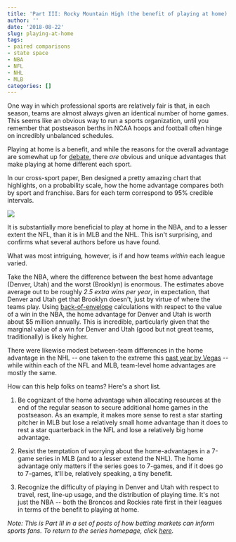 ```yaml
---
title: 'Part III: Rocky Mountain High (the benefit of playing at home)'
author: ''
date: '2018-08-22'
slug: playing-at-home
tags:
- paired comparisons
- state space
- NBA
- NFL
- NHL
- MLB
categories: []
---
```


One way in which professional sports are relatively fair is that, in each season, teams are almost always given an identical number of home games. This seems like an obvious way to run a sports organization, until you remember that postseason berths in NCAA hoops and football often hinge on incredibly unbalanced schedules.

Playing at home is a benefit, and while the reasons for the overall advantage are somewhat up for [debate](https://www.amazon.com/dp/B004C43GC4/ref=dp-kindle-redirect?_encoding=UTF8&btkr=1), there *are* obvious and unique advantages that make playing at home different each sport.

In our cross-sport paper, Ben designed a pretty amazing chart that highlights, on a probability scale, how the home advantage compares both by sport and franchise. Bars for each term correspond to 95% credible intervals.

![](/img/home_benefit.png)

It is substantially more beneficial to play at home in the NBA, and to a lesser extent the NFL, than it is in MLB and the NHL. This isn't surprising, and confirms what several authors before us have found.

What was most intriguing, however, is if and how teams *within* each league varied. 

Take the NBA, where the difference between the best home advantage (Denver, Utah) and the worst (Brooklyn) is enormous. The estimates above average out to be roughly *2.5 extra wins per year*, in expectation, that Denver and Utah get that Brooklyn doesn't, just by virtue of where the teams play. Using [back-of-envelope](https://www.brewhoop.com/2016/8/8/12354486/value-in-the-nba-whats-the-value-of-a-win) calculations with respect to the value of a win in the NBA, the home advantage for Denver and Utah is worth about $5 million annually. This is incredible, particularly given that the marginal value of a win for Denver and Utah (good but not great teams, traditionally) is likely higher. 

There were likewise modest between-team differences in the home advantage in the NHL -- one taken to the extreme this [past year by Vegas](http://statsbylopez.netlify.com/post/the-vegas-flu-looks-real/) -- while within each of the NFL and MLB, team-level home advantages are mostly the same.

How can this help folks on teams? Here's a short list.

1. Be cognizant of the home advantage when allocating resources at the end of the regular season to secure additional home games in the postseason. As an example, it makes more sense to rest a star starting pitcher in MLB but lose a relatively small home advantage than it does to rest a star quarterback in the NFL and lose a relatively big home advantage.

2. Resist the temptation of worrying about the home-advantages in a 7-game series in MLB (and to a lesser extend the NHL). The home advantage only matters if the series goes to 7-games, and if it does go to 7-games, it'll be, relatively speaking, a tiny benefit. 

3. Recognize the difficulty of playing in Denver and Utah with respect to travel, rest, line-up usage, and the distribution of playing time. It's not just the NBA -- both the Broncos and Rockies rate first in their leagues in terms of the benefit to playing at home.

*Note: This is Part III in a set of posts of how betting markets can inform sports fans. To return to the series homepage, click [here](http://statsbylopez.netlify.com/post/lessons-hidden-in-sports-betting-markets/).* 






